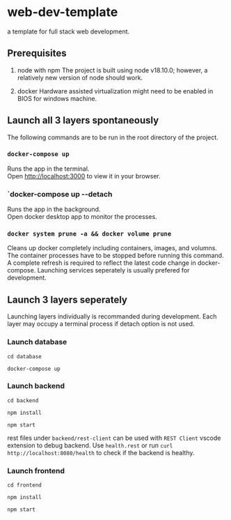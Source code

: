 # web-dev-template
a template for full stack web development.

## Prerequisites

1. node with npm
The project is built using node v18.10.0; however, a relatively new version of node should work.

2. docker
Hardware assisted virtualization might need to be enabled in BIOS for windows machine. 

## Launch all 3 layers spontaneously

The following commands are to be run in the root directory of the project.

### `docker-compose up`

Runs the app in the terminal.\
Open [http://localhost:3000](http://localhost:3000) to view it in your browser.

### `docker-compose up --detach

Runs the app in the background.\
Open docker desktop app to monitor the processes.

### `docker system prune -a && docker volume prune`

Cleans up docker completely including containers, images, and volumns.\
The container processes have to be stopped before running this command.\
A complete refresh is required to reflect the latest code change in docker-compose. Launching services seperately is usually prefered for development.

## Launch 3 layers seperately

Launching layers individually is recommanded during development. Each layer may occupy a terminal process if detach option is not used.

### Launch database

```
cd database

docker-compose up
```

### Launch backend

```
cd backend

npm install

npm start
```

rest files under `backend/rest-client` can be used with `REST Client` vscode extension to debug backend. Use `health.rest` or run `curl http://localhost:8080/health` to check if the backend is healthy.

### Launch frontend

```
cd frontend

npm install

npm start
```